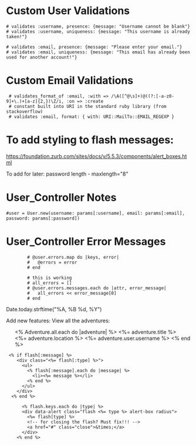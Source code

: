 # Custom User Validations    
    # validates :username, presence: {message: "Username cannot be blank"}
    # validates :username, uniqueness: {message: "This username is already taken!"}

    # validates :email, presence: {message: "Please enter your email."}
    # validates :email, uniqueness: {message: "This email has already been used for another account!"}

# Custom Email Validations
     # validates_format_of :email, :with => /\A([^@\s]+)@((?:[-a-z0-9]+\.)+[a-z]{2,})\Z/i, :on => :create
     # constant built into URI in the standard ruby library (from stackoverflow)
     # validates :email, format: { with: URI::MailTo::EMAIL_REGEXP } 

# To add styling to flash messages:
https://foundation.zurb.com/sites/docs/v/5.5.3/components/alert_boxes.html

To add for later:
password length - maxlength="8"

# User_Controller Notes
    #user = User.new(username: params[:username], email: params[:email], password: params[:password])
# User_Controller Error Messages
            # @user.errors.map do |keys, error|
            #   @errors = error
            # end

            # this is working
            # all_errors = []
            # @user.errors.messages.each do |attr, error_message|
            #   all_errors << error_message[0]
            # end

Date.today.strftime("%A, %B %d, %Y")

Add new features:
View all the adventures:
<ul>
   <%  Adventure.all.each do |adventure| %>
   <%=  adventure.title %><br>
   <%=  adventure.location %>
   <%= adventure.user.username %>
   <% end %>
  </ul>


     <% if flash[:message] %>
        <div class="<%= flash[:type] %>">
          <ul>
            <% flash[:message].each do |message| %>
              <li><%= message %></li>
            <% end %>
          </ul>
        </div>
      <% end %>

          <% flash.keys.each do |type| %>
          <div data-alert class="flash <%= type %> alert-box radius">
            <%= flash[type] %>
            <!-- for closing the flash? Must fix!!! -->
            <a href="#" class="close">&times;</a>
          </div>
        <% end %>
